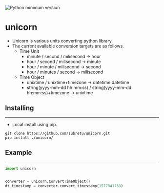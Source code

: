 ![Python minimum version](https://img.shields.io/badge/Python-3.8%2B-brightgreen)

# unicorn
- Unicorn is various units converting python library.
- The current available conversion targets are as follows.
  - Time Unit
    - minute / second / milisecond → hour
    - hour / second / milisecond → minute
    - hour / minute / milisecond → second
    - hour / minutes / second → milisecond
  - TIme Object
    - unixtime / unixtime+timezone → datetime.datetime
    - string(yyyy-mm-dd hh:mm:ss) / string(yyyy-mm-dd hh:mm:ss)+timezone → unixtime

## Installing
----------

- Local install using pip.

```
git clone https://github.com/subretu/unicorn.git
pip install ./unicorn/
```



## Example
----------------
```python
import unicorn


converter = unicorn.ConvertTimeObject()
dt_timestamp = converter.convert_timestamp(1577841753)
```
